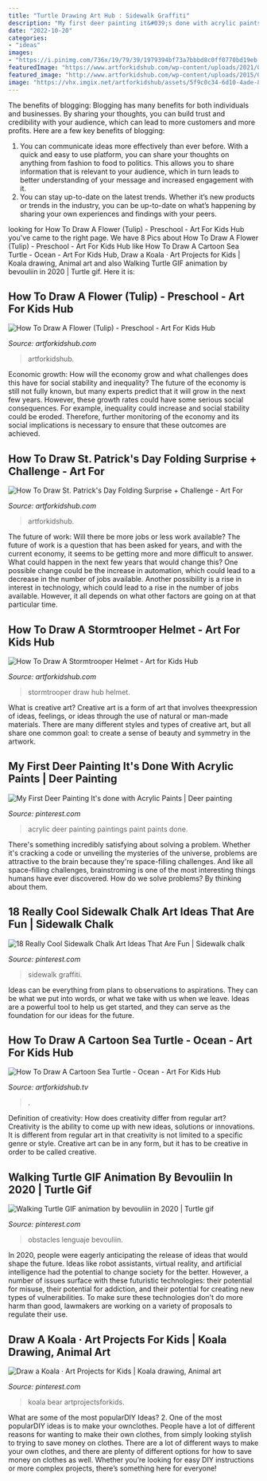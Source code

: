 ```yaml
---
title: "Turtle Drawing Art Hub : Sidewalk Graffiti"
description: "My first deer painting it&#039;s done with acrylic paints"
date: "2022-10-20"
categories:
- "ideas"
images:
- "https://i.pinimg.com/736x/19/79/39/1979394bf73a7bbbd8c0ff0770bd19eb.jpg"
featuredImage: "https://www.artforkidshub.com/wp-content/uploads/2021/01/How-To-Draw-A-Flower-Preschool-thumbnail.jpg"
featured_image: "http://www.artforkidshub.com/wp-content/uploads/2015/01/stormtrooper-feature.jpg"
image: "https://vhx.imgix.net/artforkidshub/assets/5f9c0c34-6d10-4ade-8b0b-e3c1ce6c4621-24c9e0d1.jpg?auto=format%2Ccompress&amp;fit=crop&amp;h=720&amp;w=1280"
---
```



The benefits of blogging:
Blogging has many benefits for both individuals and businesses. By sharing your thoughts, you can build trust and credibility with your audience, which can lead to more customers and more profits. Here are a few key benefits of blogging: 
1. You can communicate ideas more effectively than ever before. With a quick and easy to use platform, you can share your thoughts on anything from fashion to food to politics. This allows you to share information that is relevant to your audience, which in turn leads to better understanding of your message and increased engagement with it. 
2. You can stay up-to-date on the latest trends. Whether it’s new products or trends in the industry, you can be up-to-date on what’s happening by sharing your own experiences and findings with your peers.

	

		
looking for How To Draw A Flower (Tulip) - Preschool - Art For Kids Hub you've came to the right page. We have 8 Pics about How To Draw A Flower (Tulip) - Preschool - Art For Kids Hub like How To Draw A Cartoon Sea Turtle - Ocean - Art For Kids Hub, Draw a Koala · Art Projects for Kids | Koala drawing, Animal art and also Walking Turtle GIF animation by bevouliin in 2020 | Turtle gif. Here it is:
		
    
## How To Draw A Flower (Tulip) - Preschool - Art For Kids Hub

<img loading=lazy src="https://www.artforkidshub.com/wp-content/uploads/2021/01/How-To-Draw-A-Flower-Preschool-thumbnail.jpg" onerror="this.onerror=null;this.src='https://tse1.mm.bing.net/th?id=OIP.07d6cw3R4YKIsT3djyMdaQHaEJ&amp;pid=15.1';" alt="How To Draw A Flower (Tulip) - Preschool - Art For Kids Hub">

_Source: artforkidshub.com_

>artforkidshub. 

	

Economic growth: How will the economy grow and what challenges does this have for social stability and inequality?
The future of the economy is still not fully known, but many experts predict that it will grow in the next few years. However, these growth rates could have some serious social consequences. For example, inequality could increase and social stability could be eroded. Therefore, further monitoring of the economy and its social implications is necessary to ensure that these outcomes are achieved.

    
## How To Draw St. Patrick&#039;s Day Folding Surprise + Challenge - Art For

<img loading=lazy src="https://www.artforkidshub.com/wp-content/uploads/2019/02/how-to-draw-st-patricks-day-folding-surprise-feature.jpg" onerror="this.onerror=null;this.src='https://tse2.mm.bing.net/th?id=OIP.gJi0Y-RhQbNIhZem9lCWtgHaEJ&amp;pid=15.1';" alt="How To Draw St. Patrick&#039;s Day Folding Surprise + Challenge - Art For">

_Source: artforkidshub.com_

>artforkidshub. 

	

The future of work: Will there be more jobs or less work available?
The future of work is a question that has been asked for years, and with the current economy, it seems to be getting more and more difficult to answer. What could happen in the next few years that would change this? One possible change could be the increase in automation, which could lead to a decrease in the number of jobs available. Another possibility is a rise in interest in technology, which could lead to a rise in the number of jobs available. However, it all depends on what other factors are going on at that particular time.

    
## How To Draw A Stormtrooper Helmet - Art For Kids Hub

<img loading=lazy src="http://www.artforkidshub.com/wp-content/uploads/2015/01/stormtrooper-feature.jpg" onerror="this.onerror=null;this.src='https://tse4.mm.bing.net/th?id=OIP.fQBX_1ud97A5DRJeMQhn2QHaEI&amp;pid=15.1';" alt="How To Draw A Stormtrooper Helmet - Art for Kids Hub">

_Source: artforkidshub.com_

>stormtrooper draw hub helmet. 

	

What is creative art?
Creative art is a form of art that involves theexpression of ideas, feelings, or ideas through the use of natural or man-made materials. There are many different styles and types of creative art, but all share one common goal: to create a sense of beauty and symmetry in the artwork.

    
## My First Deer Painting It&#039;s Done With Acrylic Paints | Deer Painting

<img loading=lazy src="https://i.pinimg.com/originals/d8/cc/4f/d8cc4f11b2fc09bf4ceb85e4bf5197fe.jpg" onerror="this.onerror=null;this.src='https://tse2.mm.bing.net/th?id=OIP.tSRuWOcX4HQMUnQ0vFM-EAHaLI&amp;pid=15.1';" alt="My First Deer Painting It&#039;s done with Acrylic Paints | Deer painting">

_Source: pinterest.com_

>acrylic deer painting paintings paint paints done. 

	

There's something incredibly satisfying about solving a problem. Whether it's cracking a code or unveiling the mysteries of the universe, problems are attractive to the brain because they're space-filling challenges. And like all space-filling challenges, brainstroming is one of the most interesting things humans have ever discovered. How do we solve problems? By thinking about them.

    
## 18 Really Cool Sidewalk Chalk Art Ideas That Are Fun | Sidewalk Chalk

<img loading=lazy src="https://i.pinimg.com/736x/8b/7d/f6/8b7df69a71415e6eb657934f86a083af.jpg" onerror="this.onerror=null;this.src='https://tse2.mm.bing.net/th?id=OIP.-odrWNJL1tmIX10KRTZMEwHaO0&amp;pid=15.1';" alt="18 Really Cool Sidewalk Chalk Art Ideas That Are Fun | Sidewalk chalk">

_Source: pinterest.com_

>sidewalk graffiti. 

	

Ideas can be everything from plans to observations to aspirations. They can be what we put into words, or what we take with us when we leave. Ideas are a powerful tool to help us get started, and they can serve as the foundation for our ideas for the future.

    
## How To Draw A Cartoon Sea Turtle - Ocean - Art For Kids Hub

<img loading=lazy src="https://vhx.imgix.net/artforkidshub/assets/5f9c0c34-6d10-4ade-8b0b-e3c1ce6c4621-24c9e0d1.jpg?auto=format%2Ccompress&amp;fit=crop&amp;h=720&amp;w=1280" onerror="this.onerror=null;this.src='https://tse3.mm.bing.net/th?id=OIP._wj4zedLU1CCKBmVZM1VdAHaEK&amp;pid=15.1';" alt="How To Draw A Cartoon Sea Turtle - Ocean - Art For Kids Hub">

_Source: artforkidshub.tv_

>. 

	

Definition of creativity: How does creativity differ from regular art?
Creativity is the ability to come up with new ideas, solutions or innovations. It is different from regular art in that creativity is not limited to a specific genre or style. Creative art can be in any form, but it has to be creative in order to be called creative.

    
## Walking Turtle GIF Animation By Bevouliin In 2020 | Turtle Gif

<img loading=lazy src="https://i.pinimg.com/736x/71/ac/42/71ac4232c35d7e7bc59f75a2a4b4c1ba.jpg" onerror="this.onerror=null;this.src='https://tse4.mm.bing.net/th?id=OIP.H0_DJd9kfEwIktiIwQ013gHaFj&amp;pid=15.1';" alt="Walking Turtle GIF animation by bevouliin in 2020 | Turtle gif">

_Source: pinterest.com_

>obstacles lenguaje bevouliin. 

	

In 2020, people were eagerly anticipating the release of ideas that would shape the future. Ideas like robot assistants, virtual reality, and artificial intelligence had the potential to change society for the better. However, a number of issues surface with these futuristic technologies: their potential for misuse, their potential for addiction, and their potential for creating new types of vulnerabilities. To make sure these technologies don't do more harm than good, lawmakers are working on a variety of proposals to regulate their use.

    
## Draw A Koala · Art Projects For Kids | Koala Drawing, Animal Art

<img loading=lazy src="https://i.pinimg.com/736x/19/79/39/1979394bf73a7bbbd8c0ff0770bd19eb.jpg" onerror="this.onerror=null;this.src='https://tse3.mm.bing.net/th?id=OIP.MJ035ezCH8826dyQ8GCR7wHaJl&amp;pid=15.1';" alt="Draw a Koala · Art Projects for Kids | Koala drawing, Animal art">

_Source: pinterest.com_

>koala bear artprojectsforkids. 

	

What are some of the most popularDIY Ideas?
2. One of the most popularDIY ideas is to make your ownclothes. People have a lot of different reasons for wanting to make their own clothes, from simply looking stylish to trying to save money on clothes. There are a lot of different ways to make your own clothes, and there are plenty of different options for how to save money on clothes as well. Whether you’re looking for easy DIY instructions or more complex projects, there’s something here for everyone!

